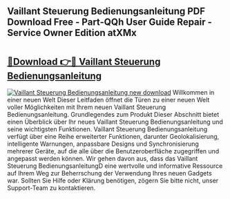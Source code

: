 ## Vaillant Steuerung Bedienungsanleitung PDF Download Free - Part-QQh User Guide Repair - Service Owner Edition atXMx

# <h2><a href="http://df47c0.blite.top/?on=Vaillant+Steuerung+Bedienungsanleitung">🔗Download 👉🔴 Vaillant Steuerung Bedienungsanleitung</a></h2>

[![Vaillant Steuerung Bedienungsanleitung new download](https://i.imgur.com/lujVjoI.png)](http://df47c0.blite.top/?on=Vaillant+Steuerung+Bedienungsanleitung)
Willkommen in einer neuen Welt Dieser Leitfaden öffnet die Türen zu einer neuen Welt voller Möglichkeiten mit Ihrem neuen Vaillant Steuerung Bedienungsanleitung. Grundlegendes zum Produkt Dieser Abschnitt bietet einen Überblick über Ihr neues Vaillant Steuerung Bedienungsanleitung und seine wichtigsten Funktionen. Vaillant Steuerung Bedienungsanleitung verfügt über eine Reihe erweiterter Funktionen, darunter Geolokalisierung, intelligente Warnungen, anpassbare Designs und Synchronisierung mehrerer Geräte, auf die alle über die Benutzeroberfläche zugegriffen und angepasst werden können. Wir gehen davon aus, dass das Vaillant Steuerung BedienungsanleitungD eine wertvolle und informative Ressource auf Ihrem Weg zur Beherrschung der Verwendung Ihres neuen Gadgets war. Sollten Sie Hilfe oder Klärung benötigen, zögern Sie bitte nicht, unser Support-Team zu kontaktieren.
